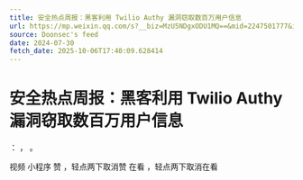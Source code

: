 ```yaml
---
title: 安全热点周报：黑客利用 Twilio Authy 漏洞窃取数百万用户信息
url: https://mp.weixin.qq.com/s?__biz=MzU5NDgxODU1MQ==&mid=2247501777&idx=2&sn=59a3391319d7540116203966bdd3dd7b
source: Doonsec's feed
date: 2024-07-30
fetch_date: 2025-10-06T17:40:09.628414
---
```


# 安全热点周报：黑客利用 Twilio Authy 漏洞窃取数百万用户信息

：
，
。

视频
小程序
赞
，轻点两下取消赞
在看
，轻点两下取消在看